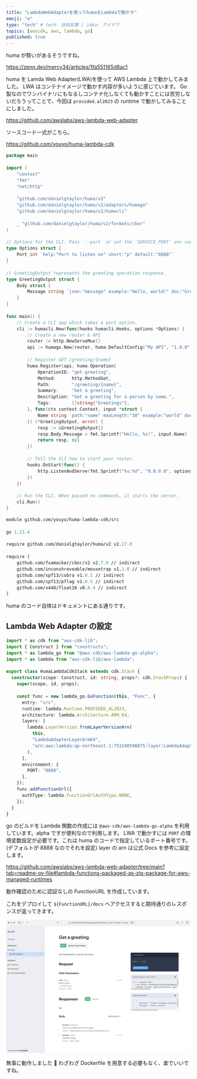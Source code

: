```yaml
---
title: "LambdaWebAdapterを使ってhumaをLambdaで動かす"
emoji: "⚙️"
type: "tech" # tech: 技術記事 / idea: アイデア
topics: [awscdk, aws, lambda, go]
published: true
---
```


huma が勢いがあるそうですね。

https://zenn.dev/mercy34/articles/1fa551165d8ac1

huma を Lamda Web Adapter(LWA)を使って AWS Lambda 上で動かしてみました。
LWA はコンテナイメージで動かす内容が多いように感じています。
Go 製なのでワンバイナリにもなるしコンテナ化しなくても動かすことには苦労しないだろうってことで、今回は `provided.al2023` の runtime で動かしてみることにしました。

https://github.com/awslabs/aws-lambda-web-adapter

ソースコード一式がこちら。

https://github.com/youyo/huma-lambda-cdk

```go:src/main.go
package main

import (
	"context"
	"fmt"
	"net/http"

	"github.com/danielgtaylor/huma/v2"
	"github.com/danielgtaylor/huma/v2/adapters/humago"
	"github.com/danielgtaylor/huma/v2/humacli"

	_ "github.com/danielgtaylor/huma/v2/formats/cbor"
)

// Options for the CLI. Pass `--port` or set the `SERVICE_PORT` env var.
type Options struct {
	Port int `help:"Port to listen on" short:"p" default:"8888"`
}

// GreetingOutput represents the greeting operation response.
type GreetingOutput struct {
	Body struct {
		Message string `json:"message" example:"Hello, world!" doc:"Greeting message"`
	}
}

func main() {
	// Create a CLI app which takes a port option.
	cli := humacli.New(func(hooks humacli.Hooks, options *Options) {
		// Create a new router & API
		router := http.NewServeMux()
		api := humago.New(router, huma.DefaultConfig("My API", "1.0.0"))

		// Register GET /greeting/{name}
		huma.Register(api, huma.Operation{
			OperationID: "get-greeting",
			Method:      http.MethodGet,
			Path:        "/greeting/{name}",
			Summary:     "Get a greeting",
			Description: "Get a greeting for a person by name.",
			Tags:        []string{"Greetings"},
		}, func(ctx context.Context, input *struct {
			Name string `path:"name" maxLength:"30" example:"world" doc:"Name to greet"`
		}) (*GreetingOutput, error) {
			resp := &GreetingOutput{}
			resp.Body.Message = fmt.Sprintf("Hello, %s!", input.Name)
			return resp, nil
		})

		// Tell the CLI how to start your router.
		hooks.OnStart(func() {
			http.ListenAndServe(fmt.Sprintf("%s:%d", "0.0.0.0", options.Port), router)
		})
	})

	// Run the CLI. When passed no commands, it starts the server.
	cli.Run()
}
```

```go:src/go.mod
module github.com/youyo/huma-lambda-cdk/src

go 1.23.4

require github.com/danielgtaylor/huma/v2 v2.27.0

require (
	github.com/fxamacker/cbor/v2 v2.7.0 // indirect
	github.com/inconshreveable/mousetrap v1.1.0 // indirect
	github.com/spf13/cobra v1.8.1 // indirect
	github.com/spf13/pflag v1.0.5 // indirect
	github.com/x448/float16 v0.8.4 // indirect
)
```

huma のコード自体はドキュメントにある通りです。

## Lambda Web Adapter の設定

```typescript:src/huma-lambda-cdk-stack.ts
import * as cdk from "aws-cdk-lib";
import { Construct } from "constructs";
import * as lambda_go from "@aws-cdk/aws-lambda-go-alpha";
import * as lambda from "aws-cdk-lib/aws-lambda";

export class HumaLambdaCdkStack extends cdk.Stack {
  constructor(scope: Construct, id: string, props?: cdk.StackProps) {
    super(scope, id, props);

    const func = new lambda_go.GoFunction(this, "Func", {
      entry: "src",
      runtime: lambda.Runtime.PROVIDED_AL2023,
      architecture: lambda.Architecture.ARM_64,
      layers: [
        lambda.LayerVersion.fromLayerVersionArn(
          this,
          "LambdaAdapterLayerArm64",
          "arn:aws:lambda:ap-northeast-1:753240598075:layer:LambdaAdapterLayerArm64:23"
        ),
      ],
      environment: {
        PORT: "8888",
      },
    });
    func.addFunctionUrl({
      authType: lambda.FunctionUrlAuthType.NONE,
    });
  }
}
```

go のビルドを Lambda 関数の作成には `@aws-cdk/aws-lambda-go-alpha` を利用しています。alpha ですが便利なので利用します。
LWA で動かすには `PORT` の環境変数設定が必要です。これは huma のコードで指定しているポート番号です。(デフォルトが 8888 なのでそれを設定)
layer の arn は公式 Docs を参考に設定します。

https://github.com/awslabs/aws-lambda-web-adapter/tree/main?tab=readme-ov-file#lambda-functions-packaged-as-zip-package-for-aws-managed-runtimes

動作確認のために認証なしの FunctionURL を作成しています。

これをデプロイして `${FunctionURL}/docs` へアクセスすると期待通りのレスポンスが返ってきます。

![](/images/huma-lambda-cdk/1.png)

無事に動作しました 🙂
わざわざ Dockerfile を用意する必要もなく、楽でいいですね。
